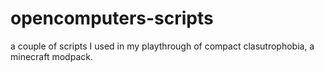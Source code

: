 # opencomputers-scripts
a couple of scripts I used in my playthrough of compact clasutrophobia, a minecraft modpack.
